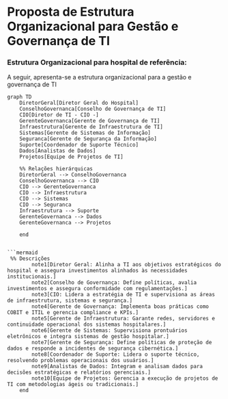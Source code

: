 # Proposta de Estrutura Organizacional para Gestão e Governança de TI

### Estrutura Organizacional para hospital de referência:

A seguir, apresenta-se a estrutura organizacional para a gestão e governança de TI 

```mermaid
graph TD
    DiretorGeral[Diretor Geral do Hospital]
    ConselhoGovernanca[Conselho de Governança de TI]
    CIO[Diretor de TI - CIO -]
    GerenteGovernanca[Gerente de Governança de TI]
    Infraestrutura[Gerente de Infraestrutura de TI]
    Sistemas[Gerente de Sistemas de Informação]
    Seguranca[Gerente de Segurança da Informação]
    Suporte[Coordenador de Suporte Técnico]
    Dados[Analistas de Dados]
    Projetos[Equipe de Projetos de TI]

    %% Relações hierárquicas
    DiretorGeral --> ConselhoGovernanca
    ConselhoGovernanca --> CIO
    CIO --> GerenteGovernanca
    CIO --> Infraestrutura
    CIO --> Sistemas
    CIO --> Seguranca
    Infraestrutura --> Suporte
    GerenteGovernanca --> Dados
    GerenteGovernanca --> Projetos

    end


```mermaid
 %% Descrições
        note1[Diretor Geral: Alinha a TI aos objetivos estratégicos do hospital e assegura investimentos alinhados às necessidades institucionais.]
        note2[Conselho de Governança: Define políticas, avalia investimentos e assegura conformidade com regulamentações.]
        note3[CIO: Lidera a estratégia de TI e supervisiona as áreas de infraestrutura, sistemas e segurança.]
        note4[Gerente de Governança: Implementa boas práticas como COBIT e ITIL e gerencia compliance e KPIs.]
        note5[Gerente de Infraestrutura: Garante redes, servidores e continuidade operacional dos sistemas hospitalares.]
        note6[Gerente de Sistemas: Supervisiona prontuários eletrônicos e integra sistemas de gestão hospitalar.]
        note7[Gerente de Segurança: Define políticas de proteção de dados e responde a incidentes de segurança cibernética.]
        note8[Coordenador de Suporte: Lidera o suporte técnico, resolvendo problemas operacionais dos usuários.]
        note9[Analistas de Dados: Integram e analisam dados para decisões estratégicas e relatórios gerenciais.]
        note10[Equipe de Projetos: Gerencia a execução de projetos de TI com metodologias ágeis ou tradicionais.]
    end
